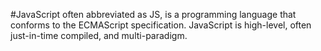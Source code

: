 #JavaScript often abbreviated as JS, is a programming language that conforms to the ECMAScript specification. JavaScript is high-level, often just-in-time compiled, and multi-paradigm.